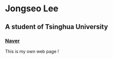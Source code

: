 <!DOCTYPE html>
<html>
    <head>
        <h1>
            Jongseo Lee
        </h1>
            <h2> A student of Tsinghua University </h2>
            <h3><a href="http://naver.com">Naver</a></h3>
    </head>
    <body>
        This is my own web page !
    </body>
</html>
